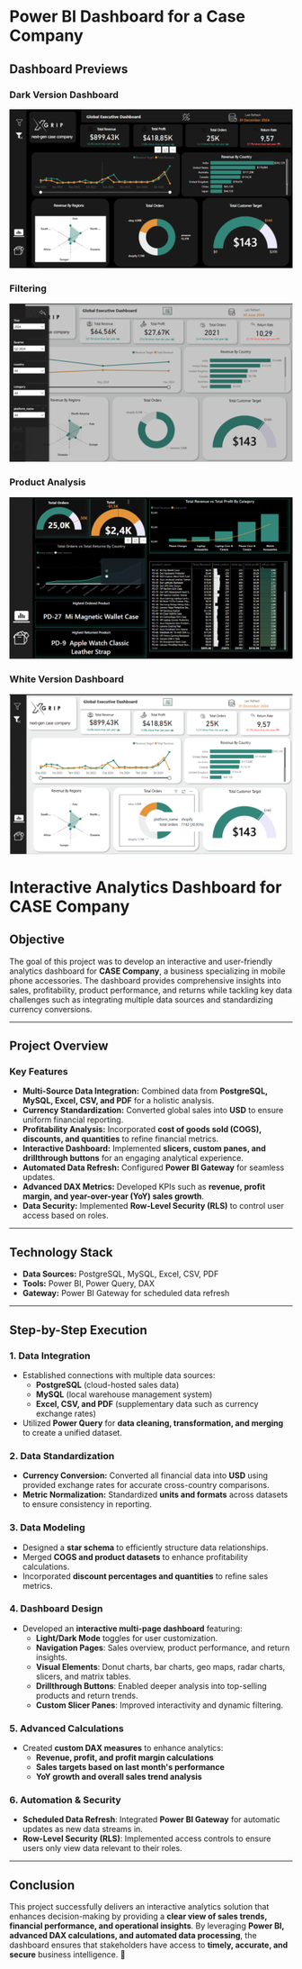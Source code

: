 # Power BI Dashboard for a Case Company
## Dashboard Previews

### Dark Version Dashboard
![Dark_Version_Dashboard](images/Dark_Version_Dashboard.png)

### Filtering
![Filtering](images/Filtering.png)

### Product Analysis
![Product_Analysis](images/Product_Analysis.png)

### White Version Dashboard
![White_Version_Dashboard](images/White_Version_Dashboard.png)



# **Interactive Analytics Dashboard for CASE Company**

## **Objective**  
The goal of this project was to develop an interactive and user-friendly analytics dashboard for **CASE Company**, a business specializing in mobile phone accessories. The dashboard provides comprehensive insights into sales, profitability, product performance, and returns while tackling key data challenges such as integrating multiple data sources and standardizing currency conversions.  

---

## **Project Overview**  

### **Key Features**  
- **Multi-Source Data Integration:** Combined data from **PostgreSQL, MySQL, Excel, CSV, and PDF** for a holistic analysis.  
- **Currency Standardization:** Converted global sales into **USD** to ensure uniform financial reporting.  
- **Profitability Analysis:** Incorporated **cost of goods sold (COGS), discounts, and quantities** to refine financial metrics.  
- **Interactive Dashboard:** Implemented **slicers, custom panes, and drillthrough buttons** for an engaging analytical experience.  
- **Automated Data Refresh:** Configured **Power BI Gateway** for seamless updates.  
- **Advanced DAX Metrics:** Developed KPIs such as **revenue, profit margin, and year-over-year (YoY) sales growth**.  
- **Data Security:** Implemented **Row-Level Security (RLS)** to control user access based on roles.  

---

## **Technology Stack**  

- **Data Sources:** PostgreSQL, MySQL, Excel, CSV, PDF  
- **Tools:** Power BI, Power Query, DAX  
- **Gateway:** Power BI Gateway for scheduled data refresh  

---

## **Step-by-Step Execution**  

### **1. Data Integration**  
- Established connections with multiple data sources:  
  - **PostgreSQL** (cloud-hosted sales data)  
  - **MySQL** (local warehouse management system)  
  - **Excel, CSV, and PDF** (supplementary data such as currency exchange rates)  
- Utilized **Power Query** for **data cleaning, transformation, and merging** to create a unified dataset.  

### **2. Data Standardization**  
- **Currency Conversion:** Converted all financial data into **USD** using provided exchange rates for accurate cross-country comparisons.  
- **Metric Normalization:** Standardized **units and formats** across datasets to ensure consistency in reporting.  

### **3. Data Modeling**  
- Designed a **star schema** to efficiently structure data relationships.  
- Merged **COGS and product datasets** to enhance profitability calculations.  
- Incorporated **discount percentages and quantities** to refine sales metrics.  

### **4. Dashboard Design**  
- Developed an **interactive multi-page dashboard** featuring:  
  - **Light/Dark Mode** toggles for user customization.  
  - **Navigation Pages**: Sales overview, product performance, and return insights.  
  - **Visual Elements**: Donut charts, bar charts, geo maps, radar charts, slicers, and matrix tables.  
  - **Drillthrough Buttons**: Enabled deeper analysis into top-selling products and return trends.  
  - **Custom Slicer Panes**: Improved interactivity and dynamic filtering.  

### **5. Advanced Calculations**  
- Created **custom DAX measures** to enhance analytics:  
  - **Revenue, profit, and profit margin calculations**  
  - **Sales targets based on last month's performance**  
  - **YoY growth and overall sales trend analysis**  

### **6. Automation & Security**  
- **Scheduled Data Refresh**: Integrated **Power BI Gateway** for automatic updates as new data streams in.  
- **Row-Level Security (RLS)**: Implemented access controls to ensure users only view data relevant to their roles.  

---

## **Conclusion**  
This project successfully delivers an interactive analytics solution that enhances decision-making by providing a **clear view of sales trends, financial performance, and operational insights**. By leveraging **Power BI, advanced DAX calculations, and automated data processing**, the dashboard ensures that stakeholders have access to **timely, accurate, and secure** business intelligence. 🚀  

